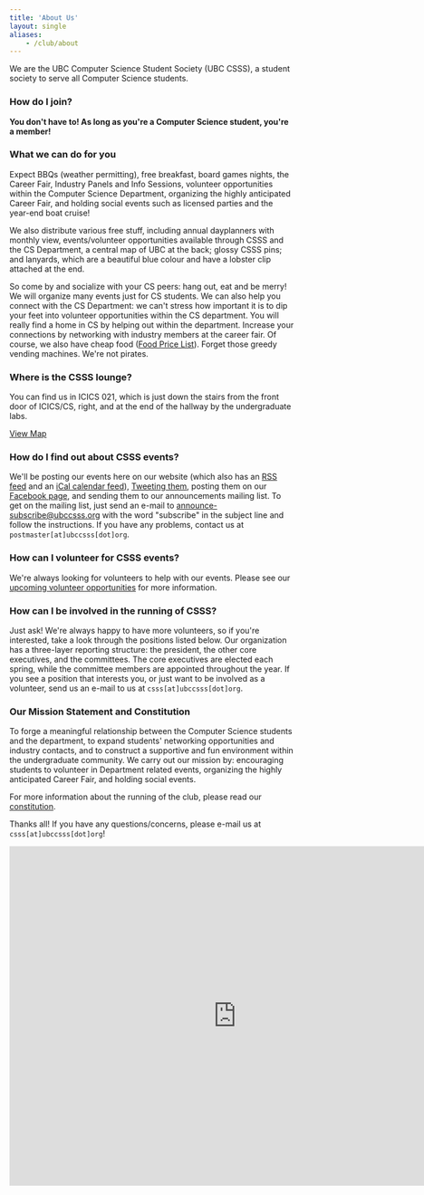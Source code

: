 ```yaml
---
title: 'About Us'
layout: single
aliases:
    - /club/about
---
```


We are the UBC Computer Science Student Society (UBC CSSS), a student society to
serve all Computer Science students.

### How do I join?

**You don't have to! As long as you're a Computer Science student, you're a
member!**

### What we can do for you

Expect BBQs (weather permitting), free breakfast, board games nights, the Career
Fair, Industry Panels and Info Sessions, volunteer opportunities within the
Computer Science Department, organizing the highly anticipated Career Fair, and
holding social events such as licensed parties and the year-end boat cruise!

We also distribute various free stuff, including annual dayplanners with monthly
view, events/volunteer opportunities available through CSSS and the CS
Department, a central map of UBC at the back; glossy CSSS pins; and lanyards,
which are a beautiful blue colour and have a lobster clip attached at the end.

So come by and socialize with your CS peers: hang out, eat and be merry! We will
organize many events just for CS students. We can also help you connect with the
CS Department: we can't stress how important it is to dip your feet into
volunteer opportunities within the CS department. You will really find a home in
CS by helping out within the department. Increase your connections by networking
with industry members at the career fair. Of course, we also have cheap food
([Food Price List](/cube/menu)). Forget those greedy vending machines. We're not
pirates.

### Where is the CSSS lounge?

You can find us in ICICS 021, which is just down the stairs from the front door
of ICICS/CS, right, and at the end of the hallway by the undergraduate labs.

[View Map](https://campus.fn.lc/#ICCS+021)

### How do I find out about CSSS events?

We'll be posting our events here on our website (which also has an
[RSS feed](/node/feed) and an [iCal calendar feed](/event/calendar.ics)),
[Tweeting them](https://twitter.com/ubccsss), posting them on our
[Facebook page](https://www.facebook.com/ubccsss/), and sending them
to our announcements mailing list. To get on the mailing list, just send an
e-mail to
[announce-subscribe@ubccsss.org](mailto:announce-subscribe@ubccsss.org) with the
word "subscribe" in the subject line and follow the instructions. If you have
any problems, contact us at `postmaster[at]ubccsss[dot]org`.

### How can I volunteer for CSSS events?

We're always looking for volunteers to help with our events. Please see our
[upcoming volunteer opportunities](/volunteer) for more information.

### How can I be involved in the running of CSSS?

Just ask! We're always happy to have more volunteers, so if you're interested,
take a look through the positions listed below. Our organization has a
three-layer reporting structure: the president, the other core executives, and
the committees. The core executives are elected each spring, while the committee
members are appointed throughout the year. If you see a position that interests
you, or just want to be involved as a volunteer, send us an e-mail to us at
`csss[at]ubccsss[dot]org`.

### Our Mission Statement and Constitution

To forge a meaningful relationship between the Computer Science students and the
department, to expand students' networking opportunities and industry contacts,
and to construct a supportive and fun environment within the undergraduate
community. We carry out our mission by: encouraging students to volunteer in
Department related events, organizing the highly anticipated Career Fair, and
holding social events.

For more information about the running of the club, please read our
[constitution](/about/constitution).

Thanks all! If you have any questions/concerns, please e-mail us at
<code>csss[at]ubccsss[dot]org</code>!

<iframe src="https://calendar.google.com/calendar/embed?title=CSSS%20Calendar&amp;mode=WEEK&amp;height=600&amp;wkst=1&amp;bgcolor=%23FFFFFF&amp;src=6vkidfgigdr97ahbrvcalc5jno%40group.calendar.google.com&amp;color=%232952A3&amp;ctz=America%2FLos_Angeles" style="border-width:0" width="800" height="600" frameborder="0" scrolling="no"></iframe>
